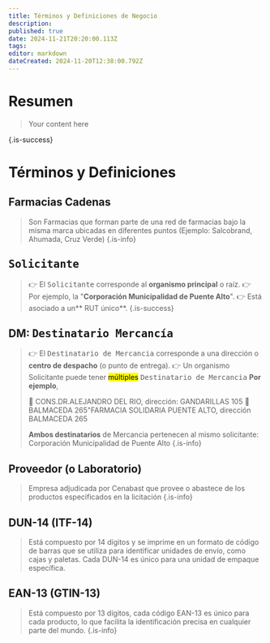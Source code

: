 ```yaml
---
title: Términos y Definiciones de Negocio
description: 
published: true
date: 2024-11-21T20:20:00.113Z
tags: 
editor: markdown
dateCreated: 2024-11-20T12:38:00.792Z
---
```


# Resumen
> Your content here
> 
{.is-success}

# Términos y Definiciones

## Farmacias Cadenas

> Son Farmacias que forman parte de una red de farmacias bajo la misma marca ubicadas en diferentes puntos (Ejemplo: Salcobrand, Ahumada, Cruz Verde)
{.is-info}

## <kbd>Solicitante</kbd>

> 👉 El <kbd>Solicitante</kbd> corresponde al **organismo principal** o raíz. 
> 👉 Por ejemplo, la "**Corporación Municipalidad de Puente Alto**". 
> 👉 Está asociado a un** RUT único**. 
{.is-success}


## DM: <kbd>Destinatario Mercancía</kbd>

> 👉 El <kbd>Destinatario de Mercancia</kbd> corresponde a una dirección o **centro de despacho** (o punto de entrega). 
> 👉 Un organismo Solicitante puede tener <mark>múltiples</mark> <kbd>Destinatario de Mercancia</kbd>
> **Por ejemplo**, 
> 
> 🏪 CONS.DR.ALEJANDRO DEL RIO, dirección: GANDARILLAS 105 
> 🏪 BALMACEDA 265"FARMACIA SOLIDARIA PUENTE ALTO, dirección BALMACEDA 265
> 
> **Ambos destinatarios** de Mercancia pertenecen al mismo solicitante: Corporación Municipalidad de Puente Alto
{.is-info}


## Proveedor (o Laboratorio)

> Empresa adjudicada por Cenabast que provee o abastece de los productos especificados en la licitación
{.is-info}


## DUN-14 (ITF-14)

> Está compuesto por 14 dígitos y se imprime en un formato de código de barras que se utiliza para identificar unidades de envío, como cajas y paletas. Cada DUN-14 es único para una unidad de empaque específica.


## EAN-13 (GTIN-13)

> Está compuesto por 13 dígitos, cada código EAN-13 es único para cada producto, lo que facilita la identificación precisa en cualquier parte del mundo.
{.is-info}
